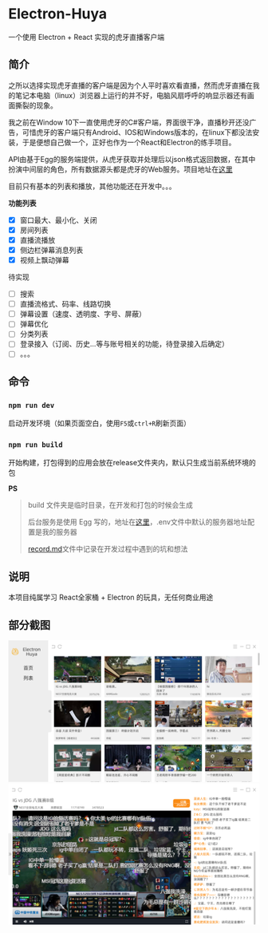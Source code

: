 # Electron-Huya

一个使用 Electron + React 实现的虎牙直播客户端

## 简介

之所以选择实现虎牙直播的客户端是因为个人平时喜欢看直播，然而虎牙直播在我的笔记本电脑（linux）浏览器上运行的并不好，电脑风扇呼呼的响显示器还有画面撕裂的现象。

我之前在Window 10下一直使用虎牙的C#客户端，界面很干净，直播秒开还没广告，可惜虎牙的客户端只有Android、IOS和Windows版本的，在linux下都没法安装，于是便想自己做一个，正好也作为一个React和Electron的练手项目。

API由基于Egg的服务端提供，从虎牙获取并处理后以json格式返回数据，在其中扮演中间层的角色，所有数据源头都是虎牙的Web服务。项目地址在[这里](https://github.com/WozHuang/node-huya)

目前只有基本的列表和播放，其他功能还在开发中。。。

**功能列表**

- [x] 窗口最大、最小化、关闭
- [x] 房间列表
- [x] 直播流播放
- [x] 侧边栏弹幕消息列表
- [x] 视频上飘动弹幕

待实现
- [ ] 搜索
- [ ] 直播流格式、码率、线路切换
- [ ] 弹幕设置（速度、透明度、字号、屏蔽）
- [ ] 弹幕优化
- [ ] 分类列表
- [ ] 登录接入（订阅、历史...等与账号相关的功能，待登录接入后确定）
- [ ] 。。。

## 命令

### `npm run dev`

启动开发环境（如果页面空白，使用`F5`或`ctrl+R`刷新页面）

### `npm run build`

开始构建，打包得到的应用会放在release文件夹内，默认只生成当前系统环境的包

**PS**

> build 文件夹是临时目录，在开发和打包的时候会生成
> 
> 后台服务是使用 Egg 写的，地址在[这里](https://github.com/WozHuang/node-huya)，.env文件中默认的服务器地址配置是我的服务器
> 
> [record.md](./record.md)文件中记录在开发过程中遇到的坑和想法

## 说明

本项目纯属学习 React全家桶 + Electron 的玩具，无任何商业用途

## 部分截图

![list](./assets/screenshot_list.png)
![list](./assets/screenshot_live.png)

